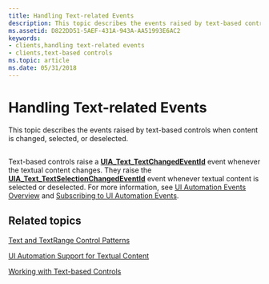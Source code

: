 ```yaml
---
title: Handling Text-related Events
description: This topic describes the events raised by text-based controls when content is changed, selected, or deselected.
ms.assetid: D822DD51-5AEF-431A-943A-AA51993E6AC2
keywords:
- clients,handling text-related events
- clients,text-based controls
ms.topic: article
ms.date: 05/31/2018
---
```


# Handling Text-related Events

This topic describes the events raised by text-based controls when content is changed, selected, or deselected.

## 

Text-based controls raise a [**UIA\_Text\_TextChangedEventId**](uiauto-event-ids.md) event whenever the textual content changes. They raise the [**UIA\_Text\_TextSelectionChangedEventId**](uiauto-event-ids.md) event whenever textual content is selected or deselected. For more information, see [UI Automation Events Overview](uiauto-eventsoverview.md) and [Subscribing to UI Automation Events](uiauto-eventsforclients.md).

## Related topics

<dl> <dt>

[Text and TextRange Control Patterns](uiauto-implementingtextandtextrange.md)
</dt> <dt>

[UI Automation Support for Textual Content](uiauto-ui-automation-textpattern-overview.md)
</dt> <dt>

[Working with Text-based Controls](uiauto-workingwithtextbasedcontrols.md)
</dt> </dl>

 

 




